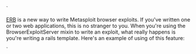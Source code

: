 `

[ERB](http://ruby-doc.org/stdlib-2.1.3/libdoc/erb/rdoc/ERB.html) is a new way to write Metasploit browser exploits. If you've written one or two web applications, this is no stranger to you. When you're using the BrowserExploitServer mixin to write an exploit, what really happens is you're writing a rails template. Here's an example of using of this feature:

`

